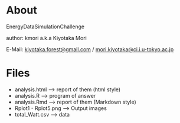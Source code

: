 # About

EnergyDataSimulationChallenge

author: kmori a.k.a Kiyotaka Mori

E-Mail: kiyotaka.forest@gmail.com / mori.kiyotaka@ci.i.u-tokyo.ac.jp

# Files

* analysis.html --> report of them (html style)
* analysis.R --> program of answer
* analysis.Rmd --> report of them (Markdown style)
* Rplot1 - Rplot5.png --> Output images
* total_Watt.csv --> data